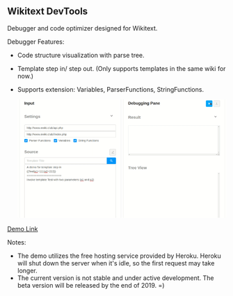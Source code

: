 ## Wikitext DevTools

Debugger and code optimizer designed for Wikitext.

Debugger Features:

- Code structure visualization with parse tree.
- Template step in/ step out. (Only supports templates in the same wiki for now.)
- Supports extension: Variables, ParserFunctions, StringFunctions.

  ![Demo](./doc/demo.gif)

[Demo Link](http://www.ewiki.club/index.php?title=Special:DebugTemplates)

Notes:

- The demo utilizes the free hosting service provided by Heroku. Heroku will shut down the server when it's idle, so the first request may take longer.
- The current version is not stable and under active development. The beta version will be released by the end of 2019. =)
